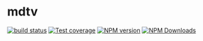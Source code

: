 # mdtv
[![build status](https://img.shields.io/travis/imcuttle/mdtv/master.svg?style=flat-square)](https://travis-ci.org/imcuttle/mdtv)
[![Test coverage](https://img.shields.io/codecov/c/github/imcuttle/mdtv.svg?style=flat-square)](https://codecov.io/github/imcuttle/mdtv?branch=master)
[![NPM version](https://img.shields.io/npm/v/mdtv.svg?style=flat-square)](https://www.npmjs.com/package/mdtv)
[![NPM Downloads](https://img.shields.io/npm/dm/mdtv.svg?style=flat-square&maxAge=43200)](https://www.npmjs.com/package/mdtv)
